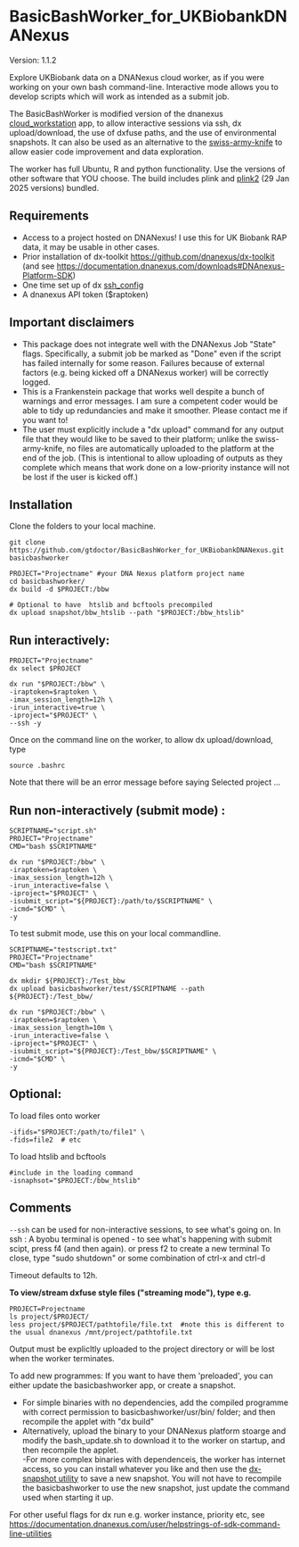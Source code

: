 # BasicBashWorker_for_UKBiobankDNANexus
Version: 1.1.2

Explore UKBiobank data on a DNANexus cloud worker, as if you were working on your own bash command-line. Interactive mode allows you to develop scripts which will work as intended as a submit job.

The BasicBashWorker is modified version of the dnanexus [cloud_workstation](https://documentation.dnanexus.com/developer/cloud-workstation) app, to allow interactive sessions via ssh, dx upload/download, the use of dxfuse paths, and the use of environmental snapshots. It can also be used as an alternative to the [swiss-army-knife](https://dnanexus.gitbook.io/uk-biobank-rap/working-on-the-research-analysis-platform/running-analysis-jobs/tools-library) to allow easier code improvement and data exploration.  

The worker has full Ubuntu, R and python functionality. Use the versions of other software that YOU choose. The build includes plink and [plink2](https://www.cog-genomics.org/plink/2.0/) (29 Jan 2025 versions) bundled.

## Requirements
- Access to a project hosted on DNANexus! I use this for UK Biobank RAP data, it may be usable in other cases. 
- Prior installation of dx-toolkit https://github.com/dnanexus/dx-toolkit (and see https://documentation.dnanexus.com/downloads#DNAnexus-Platform-SDK)
- One  time set up of dx [ssh_config](https://documentation.dnanexus.com/developer/apps/execution-environment/connecting-to-jobs#setting-up-your-environment-for-ssh-access)
- A dnanexus API token ($raptoken) 

## Important disclaimers
- This package does not integrate well with the DNANexus Job "State" flags. Specifically, a submit job  be marked as "Done" even if the script has failed internally for some reason. Failures because of external factors (e.g. being kicked off a DNANexus worker) will be correctly logged.
- This is a Frankenstein package that works well despite a bunch of warnings and error messages.  I am sure a competent coder would be able to tidy up redundancies and make it smoother. Please contact me if you want to!
- The user must explicitly include a "dx upload" command for any output file that they would like to be saved to their platform; unlike the swiss-army-knife, no files are automatically uploaded to the platform at the end of the job. (This is intentional to allow uploading of outputs as they complete which means that work done on a low-priority instance will not be lost if the user is kicked off.)


## Installation
Clone the folders to your local machine.
```
git clone https://github.com/gtdoctor/BasicBashWorker_for_UKBiobankDNANexus.git basicbashworker
```

```{sh}
PROJECT="Projectname" #your DNA Nexus platform project name
cd basicbashworker/
dx build -d $PROJECT:/bbw

# Optional to have  htslib and bcftools precompiled
dx upload snapshot/bbw_htslib --path "$PROJECT:/bbw_htslib"
```

## Run interactively:

```
PROJECT="Projectname"
dx select $PROJECT

dx run "$PROJECT:/bbw" \
-iraptoken=$raptoken \
-imax_session_length=12h \
-irun_interactive=true \
-iproject="$PROJECT" \
--ssh -y
```

Once on the command line on the worker, to allow dx upload/download, type 
```
source .bashrc
```
Note that there will be an error message before saying Selected project ...


## Run non-interactively (submit mode) : 
```
SCRIPTNAME="script.sh"
PROJECT="Projectname"
CMD="bash $SCRIPTNAME"

dx run "$PROJECT:/bbw" \
-iraptoken=$raptoken \
-imax_session_length=12h \
-irun_interactive=false \
-iproject="$PROJECT" \
-isubmit_script="${PROJECT}:/path/to/$SCRIPTNAME" \
-icmd="$CMD" \
-y
```

To test submit mode, use this on your local commandline. 

```
SCRIPTNAME="testscript.txt"
PROJECT="Projectname" 
CMD="bash $SCRIPTNAME"

dx mkdir ${PROJECT}:/Test_bbw
dx upload basicbashworker/test/$SCRIPTNAME --path ${PROJECT}:/Test_bbw/

dx run "$PROJECT:/bbw" \
-iraptoken=$raptoken \
-imax_session_length=10m \
-irun_interactive=false \
-iproject="$PROJECT" \
-isubmit_script="${PROJECT}:/Test_bbw/$SCRIPTNAME" \
-icmd="$CMD" \
-y
```

## Optional:
To load files onto worker
```
-ifids="$PROJECT:/path/to/file1" \
-fids=file2  # etc 
```

To load htslib and bcftools
```
#include in the loading command
-isnaphsot="$PROJECT:/bbw_htslib"
```

## Comments
`--ssh` can be used for non-interactive sessions, to see what's going on. 
In ssh : A byobu terminal is opened - to see what's happening with submit scipt, press f4 (and then again). or press f2 to create a new terminal
To close, type "sudo shutdown" or some combination of ctrl-x and ctrl-d

Timeout defaults to 12h. 

**To view/stream dxfuse style files ("streaming mode"), type e.g.** 
```
PROJECT=Projectname
ls project/$PROJECT/
less project/$PROJECT/pathtofile/file.txt  #note this is different to the usual dnanexus /mnt/project/pathtofile.txt
```

Output must be explicltly uploaded to the project directory or will be lost when the worker terminates.

To add new programmes:
If you want to have them 'preloaded', you can either update the basicbashworker app, or create a snapshot. 
- For simple binaries with no dependencies, add the compiled programme with correct permission to basicbashworker/usr/bin/ folder; and then recompile the applet with "dx build"
- Alternatively, upload the binary to your DNANexus platform stoarge and modify the bash_update.sh to download it to the worker on startup, and then recompile the applet.  
-For more complex binaries with dependenceis, the worker has internet access, so you can install whatever you like and then use the [dx-snapshot utility](https://documentation.dnanexus.com/developer/cloud-workstation) to save a new snapshot. You will not have to recompile the basicbashworker to use the new snapshot, just update the command used when starting it up.

For other useful flags for dx run e.g. worker instance, priority etc, see https://documentation.dnanexus.com/user/helpstrings-of-sdk-command-line-utilities
